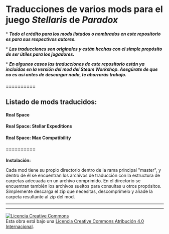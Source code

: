 # **Traducciones de varios mods para el juego _Stellaris_ de _Paradox_**
\* __*Todo el crédito para los mods listados o nombrados en este repositorio es para sus respectivos autores.*__

\* __*Las traducciones son originales y están hechas con el simple propósito de ser útiles para los jugadores.*__

\* __*En algunos casos las traducciones de este repositorio están ya incluidas en la versión del mod del _Steam Workshop_. Asegúrate de que no es así antes de descargar nada, te ahorrarás trabajo.*__
#### ========== ####
## Listado de mods traducidos: ##

  ####  **Real Space**
  ####  **Real Space: Stellar Expeditions**
  ####  **Real Space: Max Compatibility**

#### ========== ####

__Instalación:__

Cada mod tiene su propio directorio dentro de la rama principal "master", y dentro de él se encuentran los archivos de traducción con la estructura de carpetas adecuada en un archivo comprimido. En el directorio se encuentran también los archivos sueltos para consultas u otros propósitos. Simplemente descarga el zip que necesitas, descomprímelo y añade la carpeta resultante al zip del mod.

--------------------------------------
--------------------------------------

<a rel="license" href="http://creativecommons.org/licenses/by/4.0/"><img alt="Licencia Creative Commons" style="border-width:0" src="https://i.creativecommons.org/l/by/4.0/88x31.png" /></a><br />Esta obra está bajo una <a rel="license" href="http://creativecommons.org/licenses/by/4.0/">Licencia Creative Commons Atribución 4.0 Internacional</a>.
